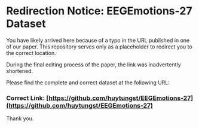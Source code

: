 # Redirection Notice: EEGEmotions-27 Dataset

You have likely arrived here because of a typo in the URL published in one of our paper. 
This repository serves only as a placeholder to redirect you to the correct location.

During the final editing process of the paper, the link was inadvertently shortened.

Please find the complete and correct dataset at the following URL:

### **Correct Link:** [https://github.com/huytungst/EEGEmotions-27](https://github.com/huytungst/EEGEmotions-27)

Thank you.

